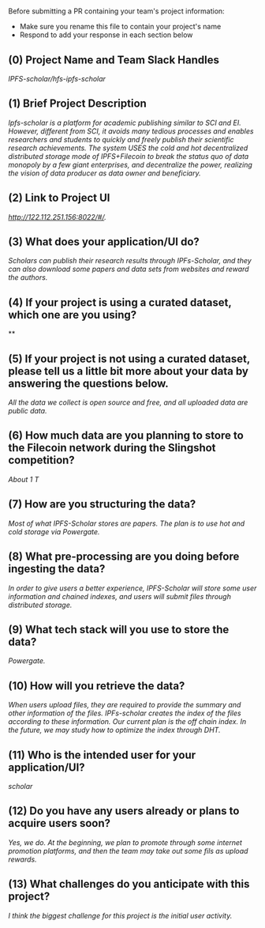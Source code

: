 # <Project Name>

Before submitting a PR containing your team's project information:
- Make sure you rename this file to contain your project's name
- Respond to add your response in each section below

## (0) Project Name and Team Slack Handles

*IPFS-scholar/hfs-ipfs-scholar*

## (1) Brief Project Description

*Ipfs-scholar is a platform for academic publishing similar to SCI and EI. However, different from SCI, it avoids many tedious processes and enables researchers and students to quickly and freely publish their scientific research achievements. The system USES the cold and hot decentralized distributed storage mode of IPFS+Filecoin to break the status quo of data monopoly by a few giant enterprises, and decentralize the power, realizing the vision of data producer as data owner and beneficiary.*

## (2) Link to Project UI

*http://122.112.251.156:8022/#/.*

## (3) What does your application/UI do?

*Scholars can publish their research results through IPFs-Scholar, and they can also download some papers and data sets from websites and reward the authors.*

## (4) If your project is using a curated dataset, which one are you using?

**

## (5) If your project is not using a curated dataset, please tell us a little bit more about your data by answering the questions below.

*All the data we collect is open source and free, and all uploaded data are public data.*

## (6) How much data are you planning to store to the Filecoin network during the Slingshot competition?

*About 1 T*

## (7) How are you structuring the data?

*Most of what IPFS-Scholar stores are papers. The plan is to use hot and cold storage via Powergate.*

## (8) What pre-processing are you doing before ingesting the data?

*In order to give users a better experience, IPFS-Scholar will store some user information and chained indexes, and users will submit files through distributed storage.*

## (9)  What tech stack will you use to store the data?

*Powergate.*

## (10) How will you retrieve the data?

*When users upload files, they are required to provide the summary and other information of the files. IPFs-scholar creates the index of the files according to these information. Our current plan is the off chain index. In the future, we may study how to optimize the index through DHT.*

## (11) Who is the intended user for your application/UI?

*scholar*

## (12) Do you have any users already or plans to acquire users soon?

*Yes, we do. At the beginning, we plan to promote through some internet promotion platforms, and then the team may take out some fils as upload rewards.*

## (13) What challenges do you anticipate with this project?

*I think the biggest challenge for this project is the initial user activity.*